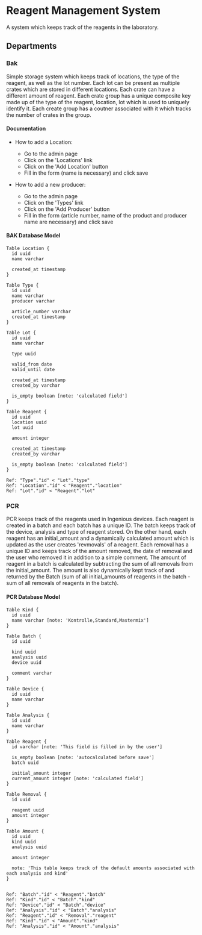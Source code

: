 # Reagent Management System

A system which keeps track of the reagents in the laboratory.

## Departments

### Bak

Simple storage system which keeps track of locations, the type of the reagent, as well as the lot number. Each lot can be present as multiple crates which are stored in different locations. Each crate can have a different amount of reagent. Each crate group has a unique composite key made up of the type of the reagent, location, lot which is used to uniquely identify it. Each create group has a coutner associated with it which tracks the number of crates in the group.

#### Documentation

- How to add a Location:

  - Go to the admin page
  - Click on the 'Locations' link
  - Click on the 'Add Location' button
  - Fill in the form (name is necessary) and click save

- How to add a new producer:
  - Go to the admin page
  - Click on the 'Types' link
  - Click on the 'Add Producer' button
  - Fill in the form (article number, name of the product and producer name are necessary) and click save

#### BAK Database Model

```dbdiagram.io
Table Location {
  id uuid
  name varchar

  created_at timestamp
}

Table Type {
  id uuid
  name varchar
  producer varchar

  article_number varchar
  created_at timestamp
}

Table Lot {
  id uuid
  name varchar

  type uuid

  valid_from date
  valid_until date

  created_at timestamp
  created_by varchar

  is_empty boolean [note: 'calculated field']
}

Table Reagent {
  id uuid
  location uuid
  lot uuid

  amount integer

  created_at timestamp
  created_by varchar

  is_empty boolean [note: 'calculated field']
}

Ref: "Type"."id" < "Lot"."type"
Ref: "Location"."id" < "Reagent"."location"
Ref: "Lot"."id" < "Reagent"."lot"
```

### PCR

PCR keeps track of the reagents used in Ingenious devices. Each reagent is created in a batch and each batch has a unique ID. The batch keeps track of the device, analysis and type of reagent stored. On the other hand, each reagent has an initial_amount and a dynamically calculated amount which is updated as the user creates 'revmovals' of a reagent. Each removal has a unique ID and keeps track of the amount removed, the date of removal and the user who removed it in addition to a simple comment. The amount of reagent in a batch is calculated by subtracting the sum of all removals from the initial_amount. The amount is also dynamically kept track of and returned by the Batch (sum of all initial_amounts of reagents in the batch - sum of all removals of reagents in the batch).

#### PCR Database Model

```dbdiagram.io
Table Kind {
  id uuid
  name varchar [note: 'Kontrolle,Standard,Mastermix']
}

Table Batch {
  id uuid

  kind uuid
  analysis uuid
  device uuid

  comment varchar
}

Table Device {
  id uuid
  name varchar
}

Table Analysis {
  id uuid
  name varchar
}

Table Reagent {
  id varchar [note: 'This field is filled in by the user']

  is_empty boolean [note: 'autocalculated before save']
  batch uuid

  initial_amount integer
  current_amount integer [note: 'calculated field']
}

Table Removal {
  id uuid

  reagent uuid
  amount integer
}

Table Amount {
  id uuid
  kind uuid
  analysis uuid

  amount integer

  note: 'This table keeps track of the default amounts associated with each analysis and kind'
}


Ref: "Batch"."id" < "Reagent"."batch"
Ref: "Kind"."id" < "Batch"."kind"
Ref: "Device"."id" < "Batch"."device"
Ref: "Analysis"."id" < "Batch"."analysis"
Ref: "Reagent"."id" < "Removal"."reagent"
Ref: "Kind"."id" < "Amount"."kind"
Ref: "Analysis"."id" < "Amount"."analysis"
```

